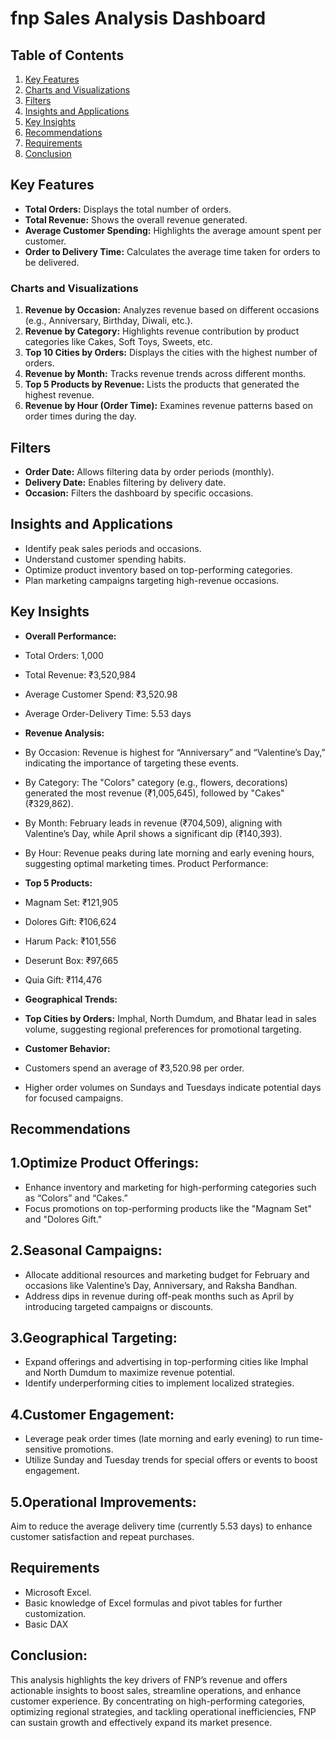 # fnp Sales Analysis Dashboard

## Table of Contents
1. [Key Features](#key-features)
2. [Charts and Visualizations](#charts-and-visualizations)
3. [Filters](#filters)
4. [Insights and Applications](#insights-and-applications)
5. [Key Insights](#Key-Insights)
6. [Recommendations](#Recommendations)
7. [Requirements](#requirements)
8. [Conclusion](#Conclusion)

## Key Features
- **Total Orders:** Displays the total number of orders.
- **Total Revenue:** Shows the overall revenue generated.
- **Average Customer Spending:** Highlights the average amount spent per customer.
- **Order to Delivery Time:** Calculates the average time taken for orders to be delivered.

### Charts and Visualizations
1. **Revenue by Occasion:** Analyzes revenue based on different occasions (e.g., Anniversary, Birthday, Diwali, etc.).
2. **Revenue by Category:** Highlights revenue contribution by product categories like Cakes, Soft Toys, Sweets, etc.
3. **Top 10 Cities by Orders:** Displays the cities with the highest number of orders.
4. **Revenue by Month:** Tracks revenue trends across different months.
5. **Top 5 Products by Revenue:** Lists the products that generated the highest revenue.
6. **Revenue by Hour (Order Time):** Examines revenue patterns based on order times during the day.

## Filters
- **Order Date:** Allows filtering data by order periods (monthly).
- **Delivery Date:** Enables filtering by delivery date.
- **Occasion:** Filters the dashboard by specific occasions.

## Insights and Applications
- Identify peak sales periods and occasions.
- Understand customer spending habits.
- Optimize product inventory based on top-performing categories.
- Plan marketing campaigns targeting high-revenue occasions.

## Key Insights
- **Overall Performance:**
- Total Orders: 1,000
- Total Revenue: ₹3,520,984
- Average Customer Spend: ₹3,520.98
- Average Order-Delivery Time: 5.53 days

- **Revenue Analysis:**
- By Occasion: Revenue is highest for “Anniversary” and “Valentine’s Day,” indicating the importance of targeting these events.
- By Category: The "Colors" category (e.g., flowers, decorations) generated the most revenue (₹1,005,645), followed by "Cakes" (₹329,862).
- By Month: February leads in revenue (₹704,509), aligning with Valentine’s Day, while April shows a significant dip (₹140,393).
- By Hour: Revenue peaks during late morning and early evening hours, suggesting optimal marketing times.
Product Performance:

- **Top 5 Products:**
- Magnam Set: ₹121,905
- Dolores Gift: ₹106,624
- Harum Pack: ₹101,556
- Deserunt Box: ₹97,665
- Quia Gift: ₹114,476

- **Geographical Trends:**
- **Top Cities by Orders:** Imphal, North Dumdum, and Bhatar lead in sales volume, suggesting regional preferences for promotional targeting.
- **Customer Behavior:**
- Customers spend an average of ₹3,520.98 per order.
- Higher order volumes on Sundays and Tuesdays indicate potential days for focused campaigns.

## Recommendations
## 1.Optimize Product Offerings:
- Enhance inventory and marketing for high-performing categories such as “Colors” and “Cakes.”
- Focus promotions on top-performing products like the "Magnam Set" and "Dolores Gift."

## 2.Seasonal Campaigns:
- Allocate additional resources and marketing budget for February and occasions like Valentine’s Day, Anniversary, and Raksha Bandhan.
- Address dips in revenue during off-peak months such as April by introducing targeted campaigns or discounts.

## 3.Geographical Targeting:
- Expand offerings and advertising in top-performing cities like Imphal and North Dumdum to maximize revenue potential.
- Identify underperforming cities to implement localized strategies.

## 4.Customer Engagement:
- Leverage peak order times (late morning and early evening) to run time-sensitive promotions.
- Utilize Sunday and Tuesday trends for special offers or events to boost engagement.

## 5.Operational Improvements:
Aim to reduce the average delivery time (currently 5.53 days) to enhance customer satisfaction and repeat purchases.

## Requirements
- Microsoft Excel.
- Basic knowledge of Excel formulas and pivot tables for further customization.
- Basic DAX

## Conclusion:
This analysis highlights the key drivers of FNP’s revenue and offers actionable insights to boost sales, streamline operations, and enhance customer experience. By concentrating on high-performing categories, optimizing regional strategies, and tackling operational inefficiencies, FNP can sustain growth and effectively expand its market presence.


